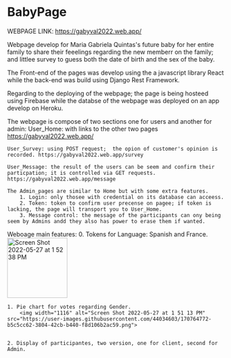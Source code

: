 # BabyPage

WEBPAGE LINK: https://gabyval2022.web.app/

Webpage develop for Maria Gabriela Quintas's future baby for her entire family to share their feeelings regarding the new memberr on the family; and littlee survey to  guess both the date of birth and the sex of the baby.

The Front-end of the pages was develop using the a javascript library React while the back-end was build using Django Rest Framework. 

Regarding to the deploying of the webpage; the page is being hosteed using Firebase while the databse of the webpage was deployed on an app develop on Heroku.

The webpage is compose of two sections one for users and another for admin:
    User_Home: with links to the other two pages https://gabyval2022.web.app/
    
    User_Survey: using POST request;  the opion of customer's opinion is recorded. https://gabyval2022.web.app/survey
    
    User_Message: the result of the users can be seem and confirm their particpation; it is controlled via GET requests. https://gabyval2022.web.app/message
    
    The Admin_pages are similar to Home but with some extra features.
        1. Login: only thosee with credential on its database can acceess.
        2. Token: token to confirm user precense on pagee; if token is lacking, the page will transport you to User_Home.
        3. Message control: the message of the participants can ony being seem by Admins andd they also has power to erase them if wanted.    

Weboage main features:
    0. Tokens for Language: Spanish and France.
        <img width="139" alt="Screen Shot 2022-05-27 at 1 52 38 PM" src="https://user-images.githubusercontent.com/44034603/170764728-cdad2200-5334-4708-9f0a-11058fdc7538.png">

    
    1. Pie chart for votes regarding Gender.
        <img width="1116" alt="Screen Shot 2022-05-27 at 1 51 13 PM" src="https://user-images.githubusercontent.com/44034603/170764772-b5c5cc62-3804-42cb-b440-f8d106b2ac59.png">

    
    2. Display of participantes, two version, one for client, second for Admin.


